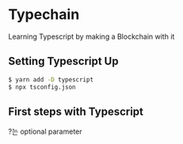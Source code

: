 # Typechain
Learning Typescript by making a Blockchain with it

## Setting Typescript Up
```bash
$ yarn add -D typescript
$ npx tsconfig.json
```

## First steps with Typescript
?는 optional parameter